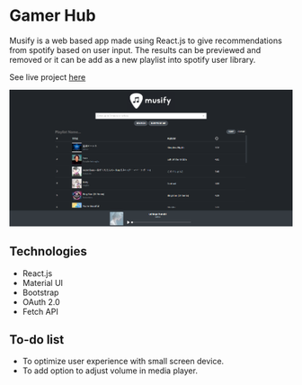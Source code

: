 # Gamer Hub

Musify is a web based app made using React.js to give recommendations from spotify based on user input. The results can be previewed and removed or it can be add as a new playlist into spotify user library.

See live project [here](http://musify-69685.surge.sh/)

![Alt text](./public/Screenshot%202022-08-05%20080029.png "Optional title")

## Technologies

- React.js
- Material UI
- Bootstrap
- OAuth 2.0 
- Fetch API

## To-do list

- To optimize user experience with small screen device.
- To add option to adjust volume in media player.
